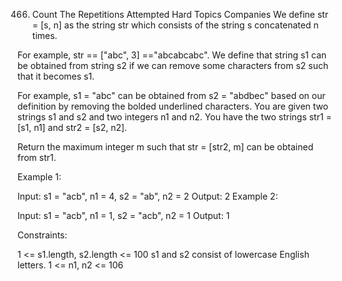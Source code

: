 466. Count The Repetitions
     Attempted
     Hard
     Topics
     Companies
     We define str = [s, n] as the string str which consists of the string s concatenated n times.

For example, str == ["abc", 3] =="abcabcabc".
We define that string s1 can be obtained from string s2 if we can remove some characters from s2 such that it becomes s1.

For example, s1 = "abc" can be obtained from s2 = "abdbec" based on our definition by removing the bolded underlined characters.
You are given two strings s1 and s2 and two integers n1 and n2. You have the two strings str1 = [s1, n1] and str2 = [s2, n2].

Return the maximum integer m such that str = [str2, m] can be obtained from str1.

Example 1:

Input: s1 = "acb", n1 = 4, s2 = "ab", n2 = 2
Output: 2
Example 2:

Input: s1 = "acb", n1 = 1, s2 = "acb", n2 = 1
Output: 1

Constraints:

1 <= s1.length, s2.length <= 100
s1 and s2 consist of lowercase English letters.
1 <= n1, n2 <= 106
